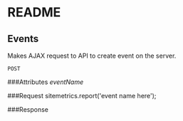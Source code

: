 # README

## Events

Makes AJAX request to API to create event on the server. 

`POST` 

###Attributes
*eventName*

###Request
sitemetrics.report('event name here');

###Response
